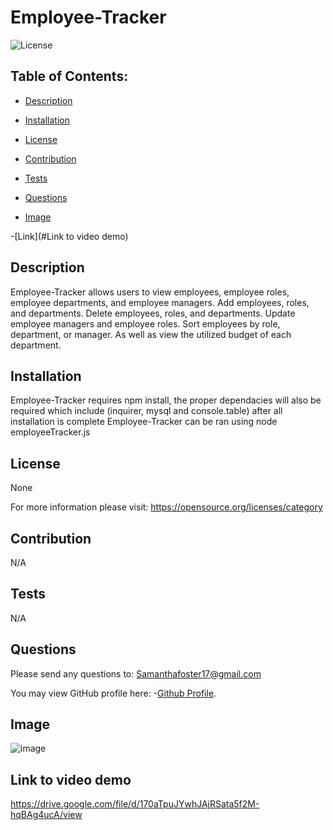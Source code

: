 # Employee-Tracker
   
![License](https://img.shields.io/badge/License-None-blue.svg "License Badge")


## Table of Contents:

- [Description](#description)

- [Installation](#installation)

- [License](#license) 

- [Contribution](#contribution)

- [Tests](#tests)

- [Questions](#questions) 

- [Image](#Image)


-[Link](#Link to video demo)


## Description
Employee-Tracker allows users to view employees, employee roles, employee departments, and employee managers. Add employees, roles, and departments. Delete employees, roles, and departments. Update employee managers and employee roles. Sort employees by role, department, or manager. As well as view the utilized budget of each department. 
  
## Installation 
Employee-Tracker requires npm install, the proper dependacies will also be required which include (inquirer, mysql and console.table) after all installation is complete Employee-Tracker can be ran using node employeeTracker.js 
  
## License
None

For more information please visit: 
https://opensource.org/licenses/category
  
## Contribution 
N/A 
  
## Tests
N/A 
  
## Questions 
Please send any questions to: Samanthafoster17@gmail.com

You may view GitHub profile here: 
-[Github Profile](https://github.com/Samanthafoster17).

## Image
![image](https://user-images.githubusercontent.com/68489432/99110687-c7ba0800-25b8-11eb-929b-8d12b973c33e.png)

## Link to video demo
https://drive.google.com/file/d/170aTpuJYwhJAjRSata5f2M-hqBAg4ucA/view
